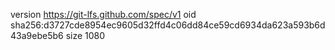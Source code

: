 version https://git-lfs.github.com/spec/v1
oid sha256:d3727cde8954ec9605d32ffd4c06dd84ce59cd6934da623a593b6d43a9ebe5b6
size 1080
